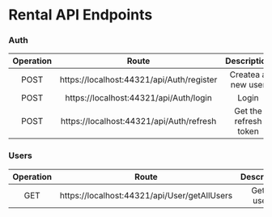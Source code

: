 # Rental API Endpoints

### Auth
Operation | Route | Description | Authorization
:---: | :---: | :---: | :---:
POST | https://localhost:44321/api/Auth/register | Createa a new user | -
POST | https://localhost:44321/api/Auth/login | Login | -
POST | https://localhost:44321/api/Auth/refresh | Get the refresh token | - 

### Users
Operation | Route | Description | Authorization
:---: | :---: | :---: | :---:
GET | https://localhost:44321/api/User/getAllUsers | Get all users | Admin
